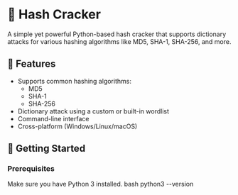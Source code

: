 
# 🔐 Hash Cracker
A simple yet powerful Python-based hash cracker that supports dictionary attacks for various hashing algorithms like MD5, SHA-1, SHA-256, and more.

## 📌 Features
- Supports common hashing algorithms:
  - MD5
  - SHA-1
  - SHA-256
- Dictionary attack using a custom or built-in wordlist
- Command-line interface
- Cross-platform (Windows/Linux/macOS)

## 🚀 Getting Started
### Prerequisites
Make sure you have Python 3 installed.
bash
python3 --version
